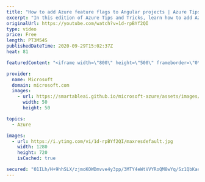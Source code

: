 ```yaml
---
title: "How to add Azure feature flags to Angular projects | Azure Tips and Tricks"
excerpt: "In this edition of Azure Tips and Tricks, learn how to add Azure feature flags to Angular projects to show and hide features without redeploying your applications.   For more tips and tricks, visit: https://aka.ms/azuretipsandtricks   Get started with 12 months of free services and $200 USD in credit."
originalUrl: https://youtube.com/watch?v=1d-rpBYf2QI
type: video
price: Free
length: PT3M54S
publishedDateTime: 2020-09-29T15:02:37Z
heat: 81

featuredContent: "<iframe width=\"800\" height=\"500\" frameborder=\"0\" src=\"https://www.youtube.com/embed/1d-rpBYf2QI\" allow=\"accelerometer; autoplay; encrypted-media; gyroscope; picture-in-picture\" allowfullscreen></iframe>"

provider:
  name: Microsoft
  domain: microsoft.com
  images:
    - url: https://smartableai.github.io/microsoft-azure/assets/images/organizations/microsoft.com-50x50.jpg
      width: 50
      height: 50

topics:
  - Azure

images:
  - url: https://i.ytimg.com/vi/1d-rpBYf2QI/maxresdefault.jpg
    width: 1280
    height: 720
    isCached: true

secured: "01ILh/H+9hhSLX/zjmoKOWDmvve4y3pp/3MTY4eWtVVYRoQM8wYq/Sz1QbKackEksmJBCglbSXjG14jwLjQF2hjJaPEWbGkDxTM0uGU0MnLA4cyY52/AIZy22EuQ6LwOLhl2HZGP/mQWNnA9PI6ogGHmcFVqGwjL9PmJblOUPtZwnmdNR1ynaNXiUddRIwpbFx1HcbMveGxzGkzMYTsUqTa25pv/zQ7VsPbxF53AaVphcdz1OPt+VeMUca/LJG3fdiQ4euz7fbWWK6I3UKOuy2D6oCU/1Da/PCiMpaaykXfrqXx4hPvg7Mq7FmFAxaA3snB5k7mpDRcpBkPqHF4juksHClNR4i261tc8XFZCJKjP9CIwKmyYqsxcCeKZRE2UE4H2oWe41IIJXUPXHGYnviQ0lr1UxDwa1zfdRjRUVlk=;hCzNSO8zYoTKmln/0dpjDA=="
---
```



